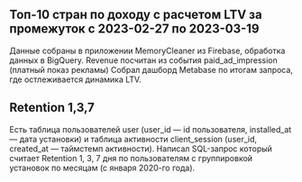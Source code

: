 <h2> Топ-10 стран по доходу с расчетом LTV за промежуток с 2023-02-27 по 2023-03-19</h2>   
Данные собраны в приложении MemoryCleaner из Firebase, обработка данных в BigQuery. Revenue посчитан из события paid_ad_impression (платный показ рекламы)
Собрал дашборд Metabase по итогам запроса, где остлеживается динамика LTV. 

<h2> Retention 1,3,7</h2>   
Есть таблица пользователей user (user_id — id пользователя, installed_at — дата установки) и таблица активности client_session (user_id, created_at — таймстемп активности).  
Написал SQL-запрос который считает Retention 1, 3, 7 дня по пользователям с группировкой установок по месяцам (с января 2020-го года). 




  
